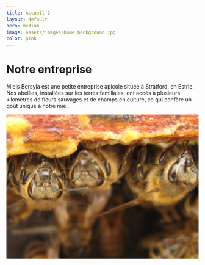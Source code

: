 ```yaml
---
title: Accueil 2
layout: default
hero: medium
image: assets/images/home_background.jpg
color: pink
---
```


# Notre entreprise

Miels Bersyla est une petite entreprise apicole située à Stratford, en Estrie. Nos abeilles, installées sur les terres familiales, ont accès à plusieurs kilomètres de fleurs sauvages et de champs en culture, ce qui confère un goût unique à notre miel.

![abeille](assets/images/abeille_accueil.JPG)